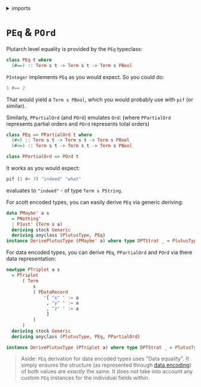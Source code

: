<details>
<summary> imports </summary>
<p>

```haskell
module Plutarch.Docs.PEqAndPOrd (PMaybe'(..)) where 

import Plutarch.Prelude
```

</p>
</details>

# `PEq` & `POrd`

Plutarch level equality is provided by the `PEq` typeclass:

```hs
class PEq t where
  (#==) :: Term s t -> Term s t -> Term s PBool
```

`PInteger` implements `PEq` as you would expect. So you could do:

```hs
1 #== 2
```
That would yield a `Term s PBool`, which you would probably use with `pif` (or similar).

Similarly, `PPartialOrd` (and `POrd`) emulates `Ord`: (where `PPartialOrd` represents partial orders 
and `POrd` represents total orders)

```hs
class PEq => PPartialOrd t where
  (#<) :: Term s t -> Term s t -> Term s PBool
  (#<=) :: Term s t -> Term s t -> Term s PBool

class PPartialOrd => POrd t
```

It works as you would expect:

```hs
pif (1 #< 7) "indeed" "what"
```

evaluates to `"indeed"` - of type `Term s PString`.

For scott encoded types, you can easily derive `PEq` via generic deriving:

```haskell
data PMaybe' a s
  = PNothing'
  | PJust' (Term s a)
  deriving stock Generic
  deriving anyclass (PlutusType, PEq)
instance DerivePlutusType (PMaybe' a) where type DPTStrat _ = PlutusTypeScott
```

For data encoded types, you can derive `PEq`, `PPartialOrd` and `POrd` via there data representation:

```haskell
newtype PTriplet a s
  = PTriplet
      ( Term
          s
          ( PDataRecord
              '[ "x" ' := a
               , "y" ' := a
               , "z" ' := a
               ]
          )
      )
  deriving stock Generic
  deriving anyclass (PlutusType, PEq, PPartialOrd)

instance DerivePlutusType (PTriplet a) where type DPTStrat _ = PlutusTypeData
```

> Aside: `PEq` derivation for data encoded types uses "Data equality". It simply ensures the structure (as represented through [data encoding](../Concepts/Data%20and%20Scott%20encoding.md#data-encoding)) of both values are _exactly_ the same. It does not take into account any custom `PEq` instances for the individual fields within.
